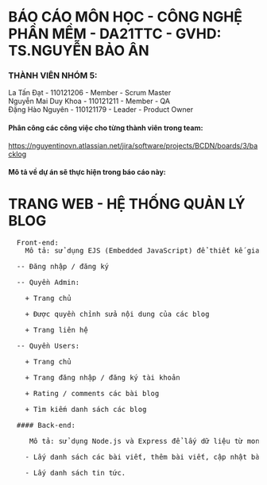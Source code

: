 # BÁO CÁO MÔN HỌC - CÔNG NGHỆ PHẦN MỀM - DA21TTC - GVHD: TS.NGUYỄN BẢO ÂN

### THÀNH VIÊN NHÓM 5: 
La Tấn Đạt - 110121206 - Member - Scrum Master <br>
Nguyễn Mai Duy Khoa - 110121211 - Member - QA <br>
Đặng Hào Nguyên - 110121179 - Leader - Product Owner <br>

#### Phân công các công việc cho từng thành viên trong team:
<https://nguyentinovn.atlassian.net/jira/software/projects/BCDN/boards/3/backlog>

#### Mô tả về dự án sẽ thực hiện trong báo cáo này: 

# TRANG WEB - HỆ THỐNG QUẢN LÝ BLOG 

<pre>
  Front-end:
    Mô tả: sử dụng EJS (Embedded JavaScript) để thiết kế giao diện, axios để lấy dữ liệu từ MonggoDB bằng Node.js và Express
          
  -- Đăng nhập / đăng ký

  -- Quyền Admin: 
  
    + Trang chủ

    + Được quyền chỉnh sửa nội dung của các blog
  
    + Trang liên hệ

  -- Quyền Users:

    + Trang chủ
  
    + Trang đăng nhập / đăng ký tài khoản

    + Rating / comments các bài blog

    + Tìm kiếm danh sách các blog

  #### Back-end:
  
     Mô tả: sử dụng Node.js và Express để lấy dữ liệu từ monggoDB theo mô hình ME(N)N stack (với view là front-end EJS (Embedded JavaScript))
  
    - Lấy danh sách các bài viết, thêm bài viết, cập nhật bài viết, danh sách bài viết, thêm thông báo.

    - Lấy danh sách tin tức.
</pre>

